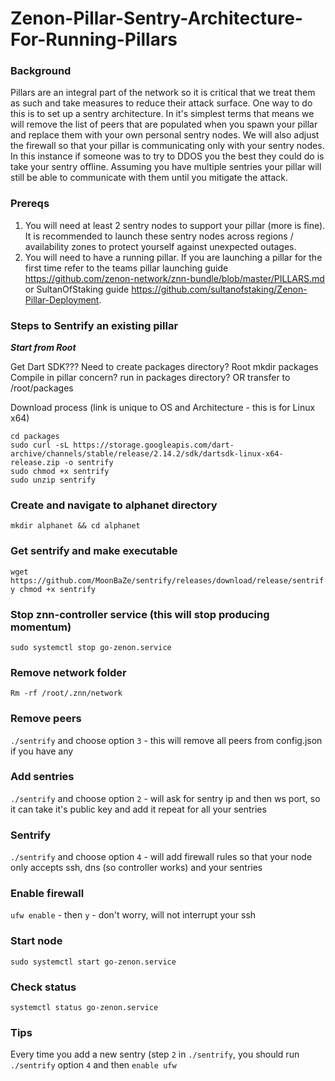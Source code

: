 # Zenon-Pillar-Sentry-Architecture-For-Running-Pillars

### Background
Pillars are an integral part of the network so it is critical that we treat them as such and take measures to reduce their attack surface. One way to do this is to set up a sentry architecture. In it's simplest terms that means we will remove the list of peers that are populated when you spawn your pillar and replace them with your own personal sentry nodes. We will also adjust the firewall so that your pillar is communicating only with your sentry nodes. In this instance if someone was to try to DDOS you the best they could do is take your sentry offline. Assuming you have multiple sentries your pillar will still be able to communicate with them until you mitigate the attack. 

### Prereqs
1. You will need at least 2 sentry nodes to support your pillar (more is fine). It is recommended to launch these sentry nodes across regions / availability zones to protect yourself against unexpected outages.
2. You will need to have a running pillar. If you are launching a pillar for the first time refer to the teams pillar launching guide https://github.com/zenon-network/znn-bundle/blob/master/PILLARS.md or SultanOfStaking guide https://github.com/sultanofstaking/Zenon-Pillar-Deployment.

### Steps to Sentrify an existing pillar
***Start from Root***

Get Dart SDK???
Need to create packages directory? Root mkdir packages
Compile in pillar concern? run in packages directory? OR transfer to /root/packages


Download process (link is unique to OS and Architecture - this is for Linux x64)

```
cd packages
sudo curl -sL https://storage.googleapis.com/dart-archive/channels/stable/release/2.14.2/sdk/dartsdk-linux-x64-release.zip -o sentrify
sudo chmod +x sentrify
sudo unzip sentrify
```


### Create and navigate to alphanet directory

`mkdir alphanet && cd alphanet`

### Get sentrify and make executable

`wget https://github.com/MoonBaZe/sentrify/releases/download/release/sentrify
chmod +x sentrify`

### Stop znn-controller service (this will stop producing momentum)

`sudo systemctl stop go-zenon.service`
 
### Remove network folder

`Rm -rf /root/.znn/network`

### Remove peers

`./sentrify` and choose option `3` - this will remove all peers from config.json if you have any

### Add sentries

`./sentrify` and choose option `2` - will ask for sentry ip and then ws port, so it can take it's public key and add it repeat for all your sentries

### Sentrify

`./sentrify` and choose option `4` - will add firewall rules so that your node only accepts ssh, dns (so controller works) and your sentries

### Enable firewall

`ufw enable` - then `y` - don't worry, will not interrupt your ssh

### Start node

`sudo systemctl start go-zenon.service`

### Check status

`systemctl status go-zenon.service`

### Tips

Every time you add a new sentry (step `2` in `./sentrify`, you should run `./sentrify` option `4` and then `enable ufw`
